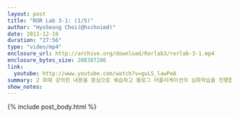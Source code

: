 ```yaml
---
layout: post
title: "ROR Lab 3-1: (1/5)"
author: "HyoSeong Choi(@hschoimd)"
date: 2011-12-10
duration: "27:56"
type: "video/mp4"
enclosure_url: http://archive.org/download/Rorlab3/rorlab-3-1.mp4
enclosure_bytes_size: 208387286
link:
  youtube: http://www.youtube.com/watch?v=guLS_lawPeA
summary: 2 회때 강의한 내용을 중심으로 복습하고 블로그 어플리케이션의 심화학습을 진행합니다.
show_notes:
---
```


{% include post_body.html %}